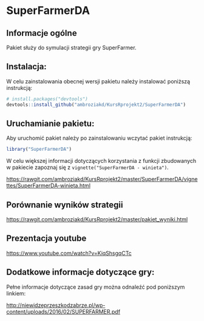 # SuperFarmerDA 

## Informacje ogólne

Pakiet służy do symulacji strategii gry  SuperFarmer.

## Instalacja: 

W celu zainstalowania obecnej wersji pakietu należy instalować poniższą instrukcją:

```R
# install.packages("devtools")
devtools::install_github("ambroziakd/KursRprojekt2/SuperFarmerDA")
```
## Uruchamianie pakietu: 

Aby uruchomić pakiet należy po zainstalowaniu wczytać pakiet instrukcją:

```R
library("SuperFarmerDA")
```
W celu większej informacji dotyczących korzystania z  funkcji zbudowanych w pakiecie zapoznaj się z `vignette("SuperFarmerDA - winieta")`.

https://rawgit.com/ambroziakd/KursRprojekt2/master/SuperFarmerDA/vignettes/SuperFarmerDA-winieta.html

## Porównanie wyników strategii

https://rawgit.com/ambroziakd/KursRprojekt2/master/pakiet_wyniki.html

## Prezentacja youtube

https://www.youtube.com/watch?v=KiqShsgqCTc

## Dodatkowe informacje dotyczące gry: 

Pełne informacje dotyczące zasad  gry można odnaleźć pod poniższym linkiem:

http://niewidzeprzeszkodzabrze.pl/wp-content/uploads/2016/02/SUPERFARMER.pdf

